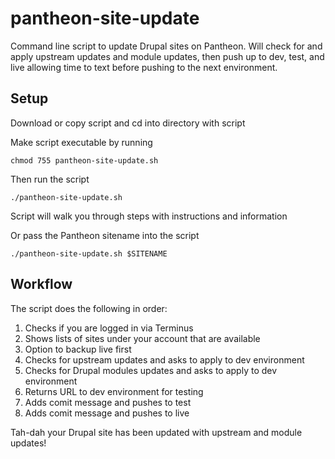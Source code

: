 # pantheon-site-update
Command line script to update Drupal sites on Pantheon. Will check for and apply upstream updates and module updates, then push up to dev, test, and live allowing time to text before pushing to the next environment.

## Setup
Download or copy script and cd into directory with script

Make script executable by running 

``chmod 755 pantheon-site-update.sh``

Then run the script

``./pantheon-site-update.sh``

Script will walk you through steps with instructions and information  

Or pass the Pantheon sitename into the script

``./pantheon-site-update.sh $SITENAME``


## Workflow
The script does the following in order:
1. Checks if you are logged in via Terminus
1. Shows lists of sites under your account that are available
1. Option to backup live first
1. Checks for upstream updates and asks to apply to dev environment
1. Checks for Drupal modules updates and asks to apply to dev environment
1. Returns URL to dev environment for testing
1. Adds comit message and pushes to test
1. Adds comit message and pushes to live


Tah-dah your Drupal site has been updated with upstream and module updates!
